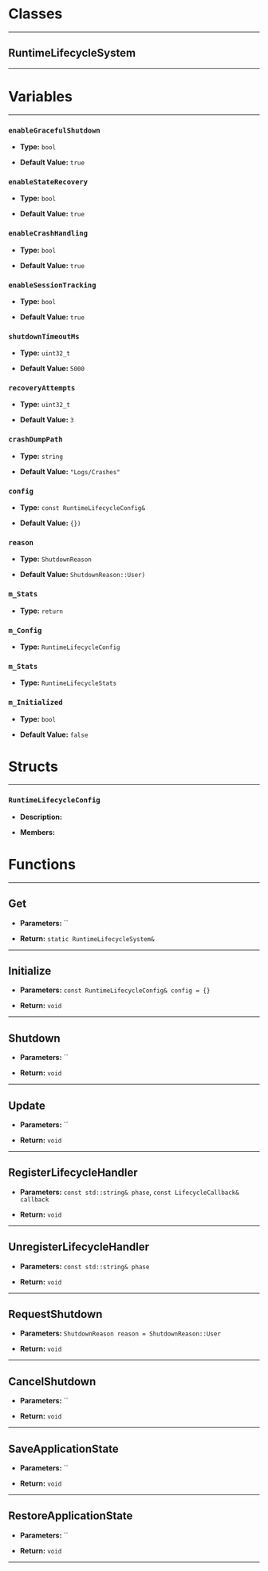 # Classes
---

## RuntimeLifecycleSystem
---




# Variables
---

### `enableGracefulShutdown`

- **Type:** `bool`

- **Default Value:** `true`



### `enableStateRecovery`

- **Type:** `bool`

- **Default Value:** `true`



### `enableCrashHandling`

- **Type:** `bool`

- **Default Value:** `true`



### `enableSessionTracking`

- **Type:** `bool`

- **Default Value:** `true`



### `shutdownTimeoutMs`

- **Type:** `uint32_t`

- **Default Value:** `5000`



### `recoveryAttempts`

- **Type:** `uint32_t`

- **Default Value:** `3`



### `crashDumpPath`

- **Type:** `string`

- **Default Value:** `"Logs/Crashes"`



### `config`

- **Type:** `const RuntimeLifecycleConfig&`

- **Default Value:** `{})`



### `reason`

- **Type:** `ShutdownReason`

- **Default Value:** `ShutdownReason::User)`



### `m_Stats`

- **Type:** `return`



### `m_Config`

- **Type:** `RuntimeLifecycleConfig`



### `m_Stats`

- **Type:** `RuntimeLifecycleStats`



### `m_Initialized`

- **Type:** `bool`

- **Default Value:** `false`




# Structs
---

### `RuntimeLifecycleConfig`

- **Description:** 

- **Members:**




# Functions
---

## Get



- **Parameters:** ``

- **Return:** `static RuntimeLifecycleSystem&`

---

## Initialize



- **Parameters:** `const RuntimeLifecycleConfig& config = {}`

- **Return:** `void`

---

## Shutdown



- **Parameters:** ``

- **Return:** `void`

---

## Update



- **Parameters:** ``

- **Return:** `void`

---

## RegisterLifecycleHandler



- **Parameters:** `const std::string& phase`, `const LifecycleCallback& callback`

- **Return:** `void`

---

## UnregisterLifecycleHandler



- **Parameters:** `const std::string& phase`

- **Return:** `void`

---

## RequestShutdown



- **Parameters:** `ShutdownReason reason = ShutdownReason::User`

- **Return:** `void`

---

## CancelShutdown



- **Parameters:** ``

- **Return:** `void`

---

## SaveApplicationState



- **Parameters:** ``

- **Return:** `void`

---

## RestoreApplicationState



- **Parameters:** ``

- **Return:** `void`

---

